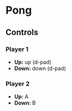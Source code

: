 # Pong

## Controls

### Player 1
- **Up:** up (d-pad)
- **Down:** down (d-pad)

### Player 2
- **Up:** A
- **Down:** B
